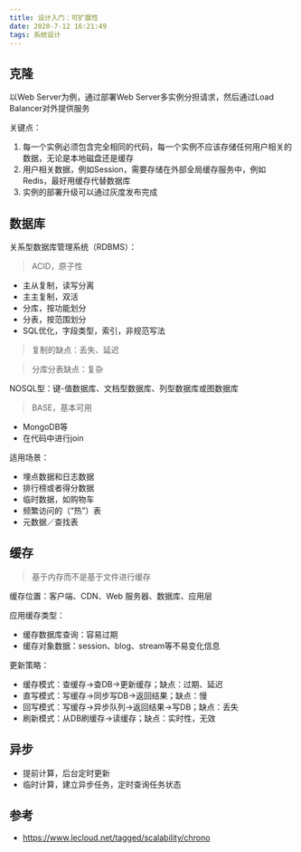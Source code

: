 ```yaml
---
title: 设计入门：可扩展性
date: 2020-7-12 16:21:49
tags: 系统设计
---
```


## 克隆

以Web Server为例，通过部署Web Server多实例分担请求，然后通过Load Balancer对外提供服务

关键点：

1. 每一个实例必须包含完全相同的代码，每一个实例不应该存储任何用户相关的数据，无论是本地磁盘还是缓存
2. 用户相关数据，例如Session，需要存储在外部全局缓存服务中，例如Redis，最好用缓存代替数据库
3. 实例的部署升级可以通过灰度发布完成

## 数据库

关系型数据库管理系统（RDBMS）：

> ACID，原子性

- 主从复制，读写分离
- 主主复制，双活
- 分库，按功能划分
- 分表，按范围划分
- SQL优化，字段类型，索引，非规范写法

> 复制的缺点：丢失、延迟

> 分库分表缺点：复杂

NOSQL型：键-值数据库、文档型数据库、列型数据库或图数据库

> BASE，基本可用

- MongoDB等
- 在代码中进行join

适用场景：

- 埋点数据和日志数据
- 排行榜或者得分数据
- 临时数据，如购物车
- 频繁访问的（“热”）表
- 元数据／查找表

## 缓存

> 基于内存而不是基于文件进行缓存

缓存位置：客户端、CDN、Web 服务器、数据库、应用层

应用缓存类型：

- 缓存数据库查询：容易过期
- 缓存对象数据：session、blog、stream等不易变化信息

更新策略：

- 缓存模式：查缓存->查DB->更新缓存；缺点：过期、延迟
- 直写模式：写缓存->同步写DB->返回结果；缺点：慢
- 回写模式：写缓存->异步队列->返回结果->写DB；缺点：丢失
- 刷新模式：从DB刷缓存->读缓存；缺点：实时性，无效

## 异步

- 提前计算，后台定时更新
- 临时计算，建立异步任务，定时查询任务状态

## 参考

- https://www.lecloud.net/tagged/scalability/chrono
